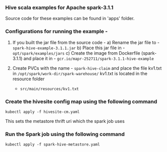 ### Hive scala examples for Apache spark-3.1.1

Source code for these examples can be found in 'apps' folder.

### Configurations for running the example -

1. If you built the jar file from the source code -
   a) Rename the jar file to - `spark-hive-example-3.1.1.jar`
   b) Place this jar file in - `opt/spark/examples/jars`
   c) Create the image from Dockerfile (spark-3.1.1) and place it in -
   `gcr.io/mapr-252711/spark-3.1.1-hive-example`

   
2. Create PVCs with the name - `spark-hive-claim`
   and place the file kv1.txt in
   `/opt/spark/work-dir/spark-warehouse/`
   kv1.txt is located in the resource folder
   - `src/main/resources/kv1.txt`

### Create the hivesite config map using the following command

`kubectl apply -f hivesite-cm.yaml`

This sets the metastore thrift uri which the spark job uses

### Run the Spark job using the following command

`kubectl apply -f spark-hive-metastore.yaml`
